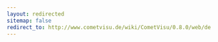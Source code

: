 ```yaml
---
layout: redirected
sitemap: false
redirect_to: http://www.cometvisu.de/wiki/CometVisu/0.8.0/web/de
---
```


